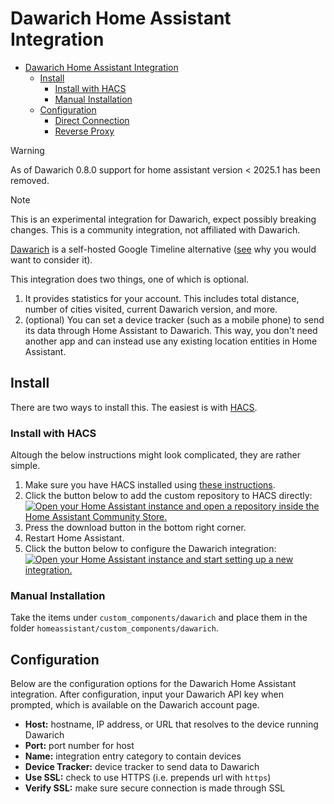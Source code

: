 # Dawarich Home Assistant Integration

<!--toc:start-->
- [Dawarich Home Assistant Integration](#dawarich-home-assistant-integration)
  - [Install](#install)
    - [Install with HACS](#install-with-hacs)
    - [Manual Installation](#manual-installation)
  - [Configuration](#configuration)
    - [Direct Connection](#direct-connection)
    - [Reverse Proxy](#reverse-proxy)
<!--toc:end-->
> [!WARNING]
> As of Dawarich 0.8.0 support for home assistant version < 2025.1 has been removed.

> [!NOTE]
> This is an experimental integration for Dawarich, expect possibly breaking changes. This is a community integration, not affiliated with Dawarich.


[Dawarich](https://dawarich.app/) is a self-hosted Google Timeline alternative ([see](https://support.google.com/maps/answer/14169818?hl=en&co=GENIE.Platform%3DAndroid) why you would want to consider it).

This integration does two things, one of which is optional.
1. It provides statistics for your account. This includes total distance, number of cities visited, current Dawarich version, and more.
2. (optional) You can set a device tracker (such as a mobile phone) to send its data through Home Assistant to Dawarich. This way, you don't need another app and can instead use any existing location entities in Home Assistant.

## Install
There are two ways to install this. The easiest is with [HACS](https://hacs.xyz/).

### Install with HACS
Altough the below instructions might look complicated, they are rather simple.
1. Make sure you have HACS installed using [these instructions](https://hacs.xyz/docs/use/).
2. Click the button below to add the custom repository to HACS directly:\
   [![Open your Home Assistant instance and open a repository inside the Home Assistant Community Store.](https://my.home-assistant.io/badges/hacs_repository.svg)](https://my.home-assistant.io/redirect/hacs_repository/?owner=AlbinLind&repository=dawarich-home-assistant&category=integration)
3. Press the download button in the bottom right corner.
4. Restart Home Assistant.
5. Click the button below to configure the Dawarich integration:\
   [![Open your Home Assistant instance and start setting up a new integration.](https://my.home-assistant.io/badges/config_flow_start.svg)](https://my.home-assistant.io/redirect/config_flow_start/?domain=dawarich)

### Manual Installation
Take the items under `custom_components/dawarich` and place them in the folder `homeassistant/custom_components/dawarich`.

## Configuration
Below are the configuration options for the Dawarich Home Assistant integration. After configuration, input your Dawarich API key when prompted, which is available on the Dawarich account page.

- **Host:** hostname, IP address, or URL that resolves to the device running Dawarich
- **Port:** port number for host
- **Name:** integration entry category to contain devices
- **Device Tracker:** device tracker to send data to Dawarich
- **Use SSL:** check to use HTTPS (i.e. prepends url with `https`)
- **Verify SSL:** make sure secure connection is made through SSL
